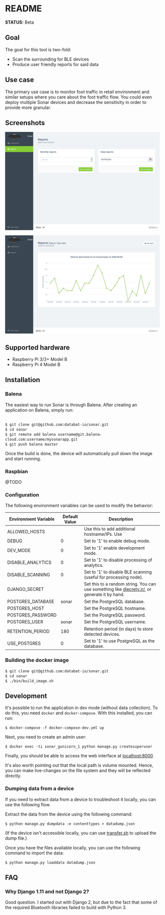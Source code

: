 # README

**STATUS:** Beta

## Goal

The goal for this tool is two-fold:

 * Scan the surrounding for BLE devices
 * Produce user friendly reports for said data

## Use case

The primary use case is to monitor foot traffic in retail environment and similar setups where you care about the foot traffic flow. You could even deploy multiple Sonar devices and decrease the sensitivity in order to provide more granular.

## Screenshots

![Overview](/img/sonar_date_picker.png?raw=true)

![Daily View](/img/sonar_daily_view.png?raw=true)


## Supported hardware

 * Raspberry Pi 3/3+ Model B
 * Raspberry Pi 4 Model B

## Installation

### Balena

The easiest way to run Sonar is through Balena. After creating an application on Balena, simply run:

```

$ git clone git@github.com:databat-io/sonar.git
$ cd sonar
$ git remote add balena username@git.balena-cloud.com:username/mysonarapp.git
$ git push balena master
```

Once the build is done, the device will automatically pull down the image and start running.


### Raspbian

@TODO

### Configuration

The following environment variables can be used to modify the behavior:

| Environment Variable | Default Value | Description                                                                                                                  |
| -------------        | ------------  | -----                                                                                                                        |
| ALLOWED_HOSTS        |               | Use this to add additional hostname/IPs. Use `|` as the separator for multiple entries. The Balena public hostname is whitelisted by default. |
| DEBUG                | 0             | Set to '1' to enable debug mode.                                                                                             |
| DEV_MODE             | 0             | Set to '1' enable development mode.                                                                                          |
| DISABLE_ANALYTICS    | 0             | Set to '1' to disable processing of analytics.                                                                               |
| DISABLE_SCANNING     | 0             | Set to '1' to disable BLE scanning (useful for processing node).                                                             |
| DJANGO_SECRET        |               | Set this to a random string. You can use something like [djecrety.ir/](https://djecrety.ir), or generate it by hand.         |
| POSTGRES_DATABASE    | sonar         | Set the PostgreSQL database.                                                                                                 |
| POSTGRES_HOST        |               | Set the PostgreSQL hostname.                                                                                                 |
| POSTGRES_PASSWORD    |               | Set the PostgreSQL password.                                                                                                 |
| POSTGRES_USER        | sonar         | Set the PostgreSQL username.                                                                                                 |
| RETENTION_PERIOD     | 180           | Retention period (in days) to store detected devices.                                                                        |
| USE_POSTGRES         | 0             | Set to '1' to use PostgreSQL as the database.                                                                                |

### Building the docker image

```
$ git clone git@github.com:databat-io/sonar.git
$ cd sonar
$ ./bin/build_image.sh
```


## Development

It's possible to run the application in dev mode (without data collection). To do this, you need `docker` and `docker-compose`. With this installed, you can run:

```
$ docker-compose -f docker-compose-dev.yml up
```

Next, you need to create an admin user:

```
$ docker exec -ti sonar_gunicorn_1 python manage.py createsuperuser
```

Finally, you should be able to access the web interface at [localhost:8000](http://localhost:8000).

It's also worth pointing out that the local path is volume mounted. Hence, you can make live-changes on the file system and they will be reflected directly.

### Dumping data from a device

If you need to extract data from a device to troubleshoot it locally, you can use the following flow.

Extract the data from the device using the following command:

```
$ python manage.py dumpdata -e contenttypes > datadump.json
```

(If the device isn't accessible locally, you can use [transfer.sh](https://www.transfer.sh) to upload the dump file.)

Once you have the files available locally, you can use the following command to import the data:

```
$ python manage.py loaddata datadump.json
```

## FAQ

### Why Django 1.11 and not Django 2?

Good question. I started out with Django 2, but due to the fact that some of the required Bluetooth libraries failed to build with Python 3.
